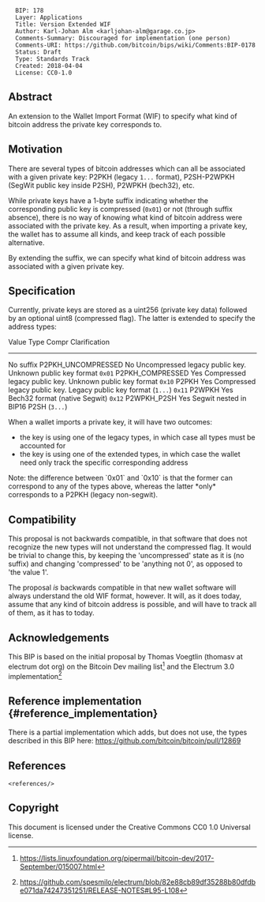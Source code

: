       BIP: 178
      Layer: Applications
      Title: Version Extended WIF
      Author: Karl-Johan Alm <karljohan-alm@garage.co.jp>
      Comments-Summary: Discouraged for implementation (one person)
      Comments-URI: https://github.com/bitcoin/bips/wiki/Comments:BIP-0178
      Status: Draft
      Type: Standards Track
      Created: 2018-04-04
      License: CC0-1.0

## Abstract

An extension to the Wallet Import Format (WIF) to specify what kind of
bitcoin address the private key corresponds to.

## Motivation

There are several types of bitcoin addresses which can all be associated
with a given private key: P2PKH (legacy `1...` format), P2SH-P2WPKH
(SegWit public key inside P2SH), P2WPKH (bech32), etc.

While private keys have a 1-byte suffix indicating whether the
corresponding public key is compressed (`0x01`) or not (through suffix
absence), there is no way of knowing what kind of bitcoin address were
associated with the private key. As a result, when importing a private
key, the wallet has to assume all kinds, and keep track of each possible
alternative.

By extending the suffix, we can specify what kind of bitcoin address was
associated with a given private key.

## Specification

Currently, private keys are stored as a uint256 (private key data)
followed by an optional uint8 (compressed flag). The latter is extended
to specify the address types:

  Value       Type                 Compr   Clarification
  ----------- -------------------- ------- -----------------------------------------------------------------
  No suffix   P2PKH_UNCOMPRESSED   No      Uncompressed legacy public key. Unknown public key format
  `0x01`      P2PKH_COMPRESSED     Yes     Compressed legacy public key. Unknown public key format
  `0x10`      P2PKH                Yes     Compressed legacy public key. Legacy public key format (`1...`)
  `0x11`      P2WPKH               Yes     Bech32 format (native Segwit)
  `0x12`      P2WPKH_P2SH          Yes     Segwit nested in BIP16 P2SH (`3...`)

When a wallet imports a private key, it will have two outcomes:

-   the key is using one of the legacy types, in which case all types
    must be accounted for
-   the key is using one of the extended types, in which case the wallet
    need only track the specific corresponding address

Note: the difference between \`0x01\` and \`0x10\` is that the former
can correspond to any of the types above, whereas the latter \*only\*
corresponds to a P2PKH (legacy non-segwit).

## Compatibility

This proposal is not backwards compatible, in that software that does
not recognize the new types will not understand the compressed flag. It
would be trivial to change this, by keeping the \'uncompressed\' state
as it is (no suffix) and changing \'compressed\' to be \'anything not
0\', as opposed to \'the value 1\'.

The proposal *is* backwards compatible in that new wallet software will
always understand the old WIF format, however. It will, as it does
today, assume that any kind of bitcoin address is possible, and will
have to track all of them, as it has to today.

## Acknowledgements

This BIP is based on the initial proposal by Thomas Voegtlin (thomasv at
electrum dot org) on the Bitcoin Dev mailing list[^1] and the Electrum
3.0 implementation[^2]

## Reference implementation {#reference_implementation}

There is a partial implementation which adds, but does not use, the
types described in this BIP here:
<https://github.com/bitcoin/bitcoin/pull/12869>

## References

```{=html}
<references/>
```
## Copyright

This document is licensed under the Creative Commons CC0 1.0 Universal
license.

[^1]: <https://lists.linuxfoundation.org/pipermail/bitcoin-dev/2017-September/015007.html>

[^2]: <https://github.com/spesmilo/electrum/blob/82e88cb89df35288b80dfdbe071da74247351251/RELEASE-NOTES#L95-L108>

